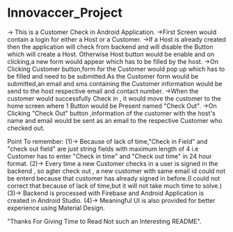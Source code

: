 # Innovaccer_Project
-> This is a Customer Check in Android Application.
->First Screen would contain a login for either a Host or a Customer.
->If a Host is already created then the application will check from backend and will disable the Button which will create a Host.
  Otherwise Host button would be enable and on clicking,a new form would appear which has to be filled by the host.
->On Clicking Customer button,form for the Customer would pop up which has to be filled and need to be submitted.As the Customer form would be 
  submitted,an email and sms containing the Customer information would be send to the host respective email and contact number.
->When the customer would successfully Check in , it would move the customer to the home screen where 1 Button would be Present
  named "Check Out".
->On Clicking "Check Out" button ,information of the customer with the host's name and email would be sent as an email to the respective 
  Customer who checked out.
  
Point To remember:
(1)-> Because of lack of time,"Check in Field" and "check out field" are just string fields with maximum length of 4 i.e Customer has to enter 
      "Check in time" and "Check out time" in 24 hour format.
(2)-> Every time a new Customer checks in a user is signed in the backend , so agter check out , a new customer with same  email id could 
      not be enterd because that customer has already signed in before.(I could not correct that because of lack of time,but it will
      not take much time to solve.)
(3)-> Backend is processed with Firebase and Android Application is created in Android Studio.
(4)-> Meaningful UI is also provided for better experience using Material Design.

"Thanks For Giving Time to Read Not such an Interesting README".

